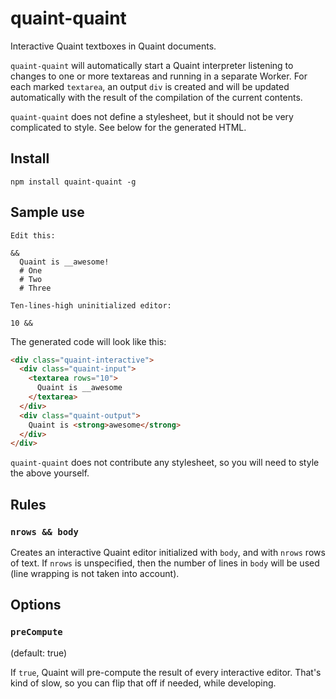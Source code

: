 
# quaint-quaint

Interactive Quaint textboxes in Quaint documents.

`quaint-quaint` will automatically start a Quaint interpreter
listening to changes to one or more textareas and running in a
separate Worker. For each marked `textarea`, an output `div` is
created and will be updated automatically with the result of the
compilation of the current contents.

`quaint-quaint` does not define a stylesheet, but it should not be
very complicated to style. See below for the generated HTML.


## Install

    npm install quaint-quaint -g


## Sample use

```quaint
Edit this:

&&
  Quaint is __awesome!
  # One
  # Two
  # Three

Ten-lines-high uninitialized editor:

10 &&
```

The generated code will look like this:

```html
<div class="quaint-interactive">
  <div class="quaint-input">
    <textarea rows="10">
      Quaint is __awesome
    </textarea>
  </div>
  <div class="quaint-output">
    Quaint is <strong>awesome</strong>
  </div>
</div>
```

`quaint-quaint` does not contribute any stylesheet, so you will need
to style the above yourself.


## Rules

### `nrows && body`

Creates an interactive Quaint editor initialized with `body`, and with
`nrows` rows of text. If `nrows` is unspecified, then the number of
lines in `body` will be used (line wrapping is not taken into
account).


## Options

### `preCompute`

(default: true)

If `true`, Quaint will pre-compute the result of every interactive
editor. That's kind of slow, so you can flip that off if needed, while
developing.
